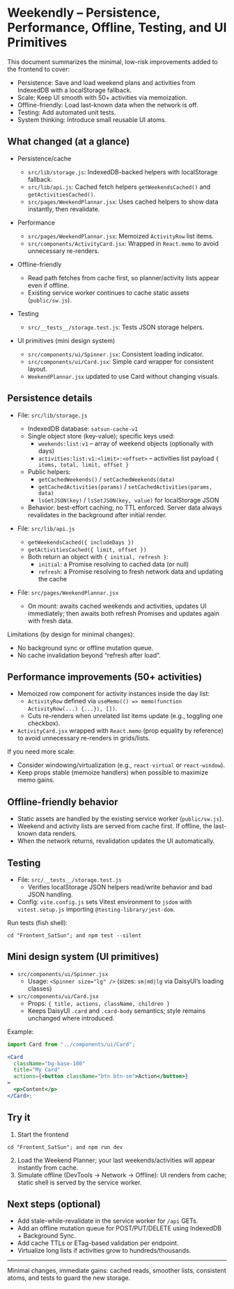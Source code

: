 # Weekendly – Persistence, Performance, Offline, Testing, and UI Primitives

This document summarizes the minimal, low-risk improvements added to the frontend to cover:

- Persistence: Save and load weekend plans and activities from IndexedDB with a localStorage fallback.
- Scale: Keep UI smooth with 50+ activities via memoization.
- Offline-friendly: Load last-known data when the network is off.
- Testing: Add automated unit tests.
- System thinking: Introduce small reusable UI atoms.

## What changed (at a glance)

- Persistence/cache

  - `src/lib/storage.js`: IndexedDB-backed helpers with localStorage fallback.
  - `src/lib/api.js`: Cached fetch helpers `getWeekendsCached()` and `getActivitiesCached()`.
  - `src/pages/WeekendPlannar.jsx`: Uses cached helpers to show data instantly, then revalidate.

- Performance

  - `src/pages/WeekendPlannar.jsx`: Memoized `ActivityRow` list items.
  - `src/components/ActivityCard.jsx`: Wrapped in `React.memo` to avoid unnecessary re-renders.

- Offline-friendly

  - Read path fetches from cache first, so planner/activity lists appear even if offline.
  - Existing service worker continues to cache static assets (`public/sw.js`).

- Testing

  - `src/__tests__/storage.test.js`: Tests JSON storage helpers.

- UI primitives (mini design system)
  - `src/components/ui/Spinner.jsx`: Consistent loading indicator.
  - `src/components/ui/Card.jsx`: Simple card wrapper for consistent layout.
  - `WeekendPlannar.jsx` updated to use Card without changing visuals.

## Persistence details

- File: `src/lib/storage.js`

  - IndexedDB database: `satsun-cache-v1`
  - Single object store (key-value); specific keys used:
    - `weekends:list:v1` – array of weekend objects (optionally with days)
    - `activities:list:v1:<limit>:<offset>` – activities list payload `{ items, total, limit, offset }`
  - Public helpers:
    - `getCachedWeekends()` / `setCachedWeekends(data)`
    - `getCachedActivities(params)` / `setCachedActivities(params, data)`
    - `lsGetJSON(key)` / `lsSetJSON(key, value)` for localStorage JSON
  - Behavior: best-effort caching; no TTL enforced. Server data always revalidates in the background after initial render.

- File: `src/lib/api.js`

  - `getWeekendsCached({ includeDays })`
  - `getActivitiesCached({ limit, offset })`
  - Both return an object with `{ initial, refresh }`:
    - `initial`: a Promise resolving to cached data (or null)
    - `refresh`: a Promise resolving to fresh network data and updating the cache

- File: `src/pages/WeekendPlannar.jsx`
  - On mount: awaits cached weekends and activities, updates UI immediately; then awaits both refresh Promises and updates again with fresh data.

Limitations (by design for minimal changes):

- No background sync or offline mutation queue.
- No cache invalidation beyond “refresh after load”.

## Performance improvements (50+ activities)

- Memoized row component for activity instances inside the day list:
  - `ActivityRow` defined via `useMemo(() => memo(function ActivityRow(...) {...}), [])`.
  - Cuts re-renders when unrelated list items update (e.g., toggling one checkbox).
- `ActivityCard.jsx` wrapped with `React.memo` (prop equality by reference) to avoid unnecessary re-renders in grids/lists.

If you need more scale:

- Consider windowing/virtualization (e.g., `react-virtual` or `react-window`).
- Keep props stable (memoize handlers) when possible to maximize memo gains.

## Offline-friendly behavior

- Static assets are handled by the existing service worker (`public/sw.js`).
- Weekend and activity lists are served from cache first. If offline, the last-known data renders.
- When the network returns, revalidation updates the UI automatically.

## Testing

- File: `src/__tests__/storage.test.js`
  - Verifies localStorage JSON helpers read/write behavior and bad JSON handling.
- Config: `vite.config.js` sets Vitest environment to `jsdom` with `vitest.setup.js` importing `@testing-library/jest-dom`.

Run tests (fish shell):

```fish
cd "Frontent_SatSun"; and npm test --silent
```

## Mini design system (UI primitives)

- `src/components/ui/Spinner.jsx`
  - Usage: `<Spinner size="lg" />` (sizes: `sm|md|lg` via DaisyUI’s loading classes)
- `src/components/ui/Card.jsx`
  - Props: `{ title, actions, className, children }`
  - Keeps DaisyUI `.card` and `.card-body` semantics; style remains unchanged where introduced.

Example:

```jsx
import Card from "../components/ui/Card";

<Card
  className="bg-base-100"
  title="My Card"
  actions={<button className="btn btn-sm">Action</button>}
>
  <p>Content</p>
</Card>;
```

## Try it

1. Start the frontend

```fish
cd "Frontent_SatSun"; and npm run dev
```

2. Load the Weekend Planner; your last weekends/activities will appear instantly from cache.
3. Simulate offline (DevTools → Network → Offline): UI renders from cache; static shell is served by the service worker.

## Next steps (optional)

- Add stale-while-revalidate in the service worker for `/api` GETs.
- Add an offline mutation queue for POST/PUT/DELETE using IndexedDB + Background Sync.
- Add cache TTLs or ETag-based validation per endpoint.
- Virtualize long lists if activities grow to hundreds/thousands.

---

Minimal changes, immediate gains: cached reads, smoother lists, consistent atoms, and tests to guard the new storage.

